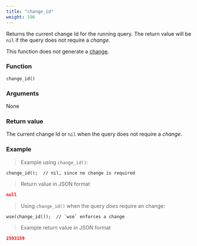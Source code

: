```yaml
---
title: "change_id"
weight: 196
---
```


Returns the current change Id for the running query. The return value will be `nil` if the query does not require a *change*.

This function does *not* generate a [change](../../overview/changes).

### Function

`change_id()`

### Arguments

None

### Return value

The current change Id or `nil` when the query does not require a *change*.

### Example

> Example using `change_id()`:

```thingsdb,json_response
change_id();  // nil, since no change is required
```

> Return value in JSON format

```json
null
```

> Using `change_id()` when the query *does* require an change:


```thingsdb,should_pass
wse(change_id());  // `wse` enforces a change
```

> Example return value in JSON format

```json
2593159
```
